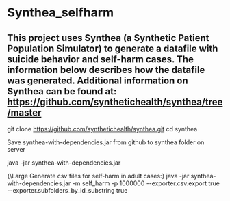 # Synthea_selfharm

## This project uses Synthea (a Synthetic Patient Population Simulator) to generate a datafile with suicide behavior and self-harm cases. The information below describes how the datafile was generated. Additional information on Synthea can be found at: https://github.com/synthetichealth/synthea/tree/master 

git clone https://github.com/synthetichealth/synthea.git
cd synthea

Save synthea-with-dependencies.jar from github to synthea folder on server

java -jar synthea-with-dependencies.jar

{\Large Generate csv files for self-harm in adult cases:}
java -jar synthea-with-dependencies.jar -m self_harm -p 1000000 --exporter.csv.export true --exporter.subfolders_by_id_substring true